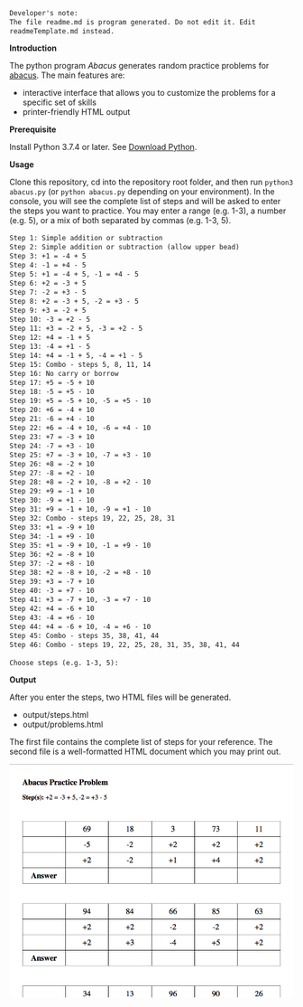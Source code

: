 ```buildoutcfg
Developer's note:
The file readme.md is program generated. Do not edit it. Edit readmeTemplate.md instead.
```

**Introduction**

The python program *Abacus* generates random practice problems for [abacus](https://en.wikipedia.org/wiki/Abacus). The
main features are:
* interactive interface that allows you to customize the problems for a specific set of skills
* printer-friendly HTML output

**Prerequisite**

Install Python 3.7.4 or later. See [Download Python](https://www.python.org/downloads/).


**Usage**

Clone this repository, cd into the repository root folder, and then run `python3 abacus.py` (or `python abacus.py` depending on your environment). In the console, you will
see the complete list of steps and will be asked to enter the steps you want to practice. You may enter a range (e.g. 1-3), a number (e.g. 5), or a mix of both separated by commas (e.g. 1-3, 5).

```buildoutcfg
Step 1: Simple addition or subtraction
Step 2: Simple addition or subtraction (allow upper bead)
Step 3: +1 = -4 + 5
Step 4: -1 = +4 - 5
Step 5: +1 = -4 + 5, -1 = +4 - 5
Step 6: +2 = -3 + 5
Step 7: -2 = +3 - 5
Step 8: +2 = -3 + 5, -2 = +3 - 5
Step 9: +3 = -2 + 5
Step 10: -3 = +2 - 5
Step 11: +3 = -2 + 5, -3 = +2 - 5
Step 12: +4 = -1 + 5
Step 13: -4 = +1 - 5
Step 14: +4 = -1 + 5, -4 = +1 - 5
Step 15: Combo - steps 5, 8, 11, 14
Step 16: No carry or borrow
Step 17: +5 = -5 + 10
Step 18: -5 = +5 - 10
Step 19: +5 = -5 + 10, -5 = +5 - 10
Step 20: +6 = -4 + 10
Step 21: -6 = +4 - 10
Step 22: +6 = -4 + 10, -6 = +4 - 10
Step 23: +7 = -3 + 10
Step 24: -7 = +3 - 10
Step 25: +7 = -3 + 10, -7 = +3 - 10
Step 26: +8 = -2 + 10
Step 27: -8 = +2 - 10
Step 28: +8 = -2 + 10, -8 = +2 - 10
Step 29: +9 = -1 + 10
Step 30: -9 = +1 - 10
Step 31: +9 = -1 + 10, -9 = +1 - 10
Step 32: Combo - steps 19, 22, 25, 28, 31
Step 33: +1 = -9 + 10
Step 34: -1 = +9 - 10
Step 35: +1 = -9 + 10, -1 = +9 - 10
Step 36: +2 = -8 + 10
Step 37: -2 = +8 - 10
Step 38: +2 = -8 + 10, -2 = +8 - 10
Step 39: +3 = -7 + 10
Step 40: -3 = +7 - 10
Step 41: +3 = -7 + 10, -3 = +7 - 10
Step 42: +4 = -6 + 10
Step 43: -4 = +6 - 10
Step 44: +4 = -6 + 10, -4 = +6 - 10
Step 45: Combo - steps 35, 38, 41, 44
Step 46: Combo - steps 19, 22, 25, 28, 31, 35, 38, 41, 44

Choose steps (e.g. 1-3, 5):
```

**Output**

After you enter the steps, two HTML files will be generated.
* output/steps.html
* output/problems.html

The first file contains the complete list of steps for your reference. The second file is a well-formatted HTML
document which you may print out.

![screenshot](./img/problems.png)